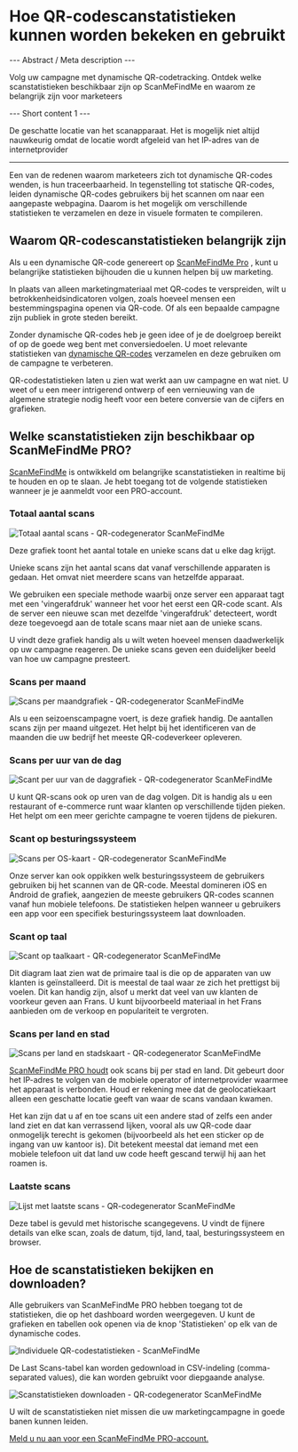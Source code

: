 <h1>Hoe QR-codescanstatistieken kunnen worden bekeken en gebruikt</h1>

--- Abstract / Meta description ---

Volg uw campagne met dynamische QR-codetracking. Ontdek welke scanstatistieken beschikbaar zijn op ScanMeFindMe en waarom ze belangrijk zijn voor marketeers

--- Short content 1 ---

De geschatte locatie van het scanapparaat. Het is mogelijk niet altijd nauwkeurig omdat de locatie wordt afgeleid van het IP-adres van de internetprovider

----------

<p>Een van de redenen waarom marketeers zich tot dynamische QR-codes wenden, is hun traceerbaarheid. In tegenstelling tot statische QR-codes, leiden dynamische QR-codes gebruikers bij het scannen om naar een aangepaste webpagina. Daarom is het mogelijk om verschillende statistieken te verzamelen en deze in visuele formaten te compileren.</p>

<h2>Waarom QR-codescanstatistieken belangrijk zijn</h2>

<p>Als u een dynamische QR-code genereert op <a href="#pro">ScanMeFindMe Pro</a> , kunt u belangrijke statistieken bijhouden die u kunnen helpen bij uw marketing.</p>

<p>In plaats van alleen marketingmateriaal met QR-codes te verspreiden, wilt u betrokkenheidsindicatoren volgen, zoals hoeveel mensen een bestemmingspagina openen via QR-code. Of als een bepaalde campagne zijn publiek in grote steden bereikt.</p>

<p>Zonder dynamische QR-codes heb je geen idee of je de doelgroep bereikt of op de goede weg bent met conversiedoelen. U moet relevante statistieken van <a href="#about:product">dynamische QR-codes</a> verzamelen en deze gebruiken om de campagne te verbeteren.</p>

<p>QR-codestatistieken laten u zien wat werkt aan uw campagne en wat niet. U weet of u een meer intrigerend ontwerp of een vernieuwing van de algemene strategie nodig heeft voor een betere conversie van de cijfers en grafieken.</p>

<h2>Welke scanstatistieken zijn beschikbaar op ScanMeFindMe PRO?</h2>

<p><a href="#static:url">ScanMeFindMe</a> is ontwikkeld om belangrijke scanstatistieken in realtime bij te houden en op te slaan. Je hebt toegang tot de volgende statistieken wanneer je je aanmeldt voor een PRO-account.</p>

<h3>Totaal aantal scans</h3>

<p class="imageholder">
    <img src="https://media.scanmefindme.com/blog/about_statistics/files/img 1 - total scans.png"
        alt="Totaal aantal scans - QR-codegenerator ScanMeFindMe">
</p>

<p>Deze grafiek toont het aantal totale en unieke scans dat u elke dag krijgt.</p>

<p>Unieke scans zijn het aantal scans dat vanaf verschillende apparaten is gedaan. Het omvat niet meerdere scans van hetzelfde apparaat.</p>

<p>We gebruiken een speciale methode waarbij onze server een apparaat tagt met een &#39;vingerafdruk&#39; wanneer het voor het eerst een QR-code scant. Als de server een nieuwe scan met dezelfde &#39;vingerafdruk&#39; detecteert, wordt deze toegevoegd aan de totale scans maar niet aan de unieke scans.</p>

<p>U vindt deze grafiek handig als u wilt weten hoeveel mensen daadwerkelijk op uw campagne reageren. De unieke scans geven een duidelijker beeld van hoe uw campagne presteert.</p>

<h3>Scans per maand</h3>

<p class="imageholder">
    <img src="https://media.scanmefindme.com/blog/about_statistics/files/img 2 - scans by month.png"
        alt="Scans per maandgrafiek - QR-codegenerator ScanMeFindMe">
</p>

<p>Als u een seizoenscampagne voert, is deze grafiek handig. De aantallen scans zijn per maand uitgezet. Het helpt bij het identificeren van de maanden die uw bedrijf het meeste QR-codeverkeer opleveren.</p>

<h3>Scans per uur van de dag</h3>

<p class="imageholder">
    <img src="https://media.scanmefindme.com/blog/about_statistics/files/img 3 - scans by hour of the day.png"
        alt="Scant per uur van de daggrafiek - QR-codegenerator ScanMeFindMe">
</p>

<p>U kunt QR-scans ook op uren van de dag volgen. Dit is handig als u een restaurant of e-commerce runt waar klanten op verschillende tijden pieken. Het helpt om een meer gerichte campagne te voeren tijdens de piekuren.</p>

<h3>Scant op besturingssysteem</h3>

<p class="imageholder">
    <img src="https://media.scanmefindme.com/blog/about_statistics/files/img 4 - scans by OS.png"
        alt="Scans per OS-kaart - QR-codegenerator ScanMeFindMe">
</p>

<p>Onze server kan ook oppikken welk besturingssysteem de gebruikers gebruiken bij het scannen van de QR-code. Meestal domineren iOS en Android de grafiek, aangezien de meeste gebruikers QR-codes scannen vanaf hun mobiele telefoons. De statistieken helpen wanneer u gebruikers een app voor een specifiek besturingssysteem laat downloaden.</p>

<h3>Scant op taal</h3>

<p class="imageholder">
    <img src="https://media.scanmefindme.com/blog/about_statistics/files/img 5 - scans by lang.png"
        alt="Scant op taalkaart - QR-codegenerator ScanMeFindMe">
</p>

<p>Dit diagram laat zien wat de primaire taal is die op de apparaten van uw klanten is geïnstalleerd. Dit is meestal de taal waar ze zich het prettigst bij voelen. Dit kan handig zijn, alsof u merkt dat veel van uw klanten de voorkeur geven aan Frans. U kunt bijvoorbeeld materiaal in het Frans aanbieden om de verkoop en populariteit te vergroten.</p>

<h3>Scans per land en stad</h3>

<p class="imageholder">
    <img src="https://media.scanmefindme.com/blog/about_statistics/files/img 6 - scans by country and city.png"
        alt="Scans per land en stadskaart - QR-codegenerator ScanMeFindMe">
</p>

<p><a href="#pro">ScanMeFindMe PRO houdt</a> ook scans bij per stad en land. Dit gebeurt door het IP-adres te volgen van de mobiele operator of internetprovider waarmee het apparaat is verbonden. Houd er rekening mee dat de geolocatiekaart alleen een geschatte locatie geeft van waar de scans vandaan kwamen.</p>

<p>Het kan zijn dat u af en toe scans uit een andere stad of zelfs een ander land ziet en dat kan verrassend lijken, vooral als uw QR-code daar onmogelijk terecht is gekomen (bijvoorbeeld als het een sticker op de ingang van uw kantoor is). Dit betekent meestal dat iemand met een mobiele telefoon uit dat land uw code heeft gescand terwijl hij aan het roamen is.</p>

<h3>Laatste scans</h3>

<p class="imageholder">
    <img src="https://media.scanmefindme.com/blog/about_statistics/files/img 7 - last scans.png"
        alt="Lijst met laatste scans - QR-codegenerator ScanMeFindMe">
</p>

<p>Deze tabel is gevuld met historische scangegevens. U vindt de fijnere details van elke scan, zoals de datum, tijd, land, taal, besturingssysteem en browser.</p>

<h2>Hoe de scanstatistieken bekijken en downloaden?</h2>

<p>Alle gebruikers van ScanMeFindMe PRO hebben toegang tot de statistieken, die op het dashboard worden weergegeven. U kunt de grafieken en tabellen ook openen via de knop &#39;Statistieken&#39; op elk van de dynamische codes.</p>

<p class="imageholder">
    <img src="https://media.scanmefindme.com/blog/about_statistics/files/img 8 - dynamic codes-statistic.png"
        alt="Individuele QR-codestatistieken - ScanMeFindMe">
</p>

<p>De Last Scans-tabel kan worden gedownload in CSV-indeling (comma-separated values), die kan worden gebruikt voor diepgaande analyse.</p>

<p class="imageholder">
    <img src="https://media.scanmefindme.com/blog/about_statistics/files/img 7 - last scans - download as CSV.png"
        alt="Scanstatistieken downloaden - QR-codegenerator ScanMeFindMe">
</p>

<p>U wilt de scanstatistieken niet missen die uw marketingcampagne in goede banen kunnen leiden.</p>

<p><a href="#pro">Meld u nu aan voor een ScanMeFindMe PRO-account.</a></p>
